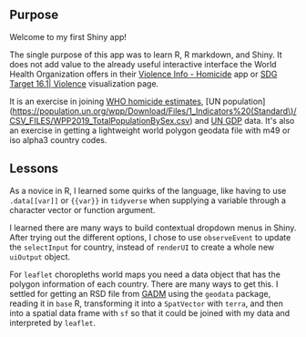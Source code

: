 ## Purpose

Welcome to my first Shiny app! 

The single purpose of this app was to learn R, R markdown, and Shiny. It does not add value to the already useful interactive interface the World Health Organization offers in their [Violence Info - Homicide](https://apps.who.int/violence-info/homicide/) app or [SDG Target 16.1| Violence](https://www.who.int/data/gho/data/indicators/indicator-details/GHO/estimates-of-rates-of-homicides-per-100-000-population) visualization page.

It is an exercise in joining [WHO homicide estimates](https://ghoapi.azureedge.net/api/VIOLENCE_HOMICIDENUM), [UN population](https://population.un.org/wpp/Download/Files/1_Indicators%20(Standard\)/CSV_FILES/WPP2019_TotalPopulationBySex.csv) and [UN GDP](https://data.un.org/Data.aspx?q=gdp&d=WDI&f=Indicator_Code:NY.GDP.PCAP.PP.CD&c=2,4,5&s=Country_Name:asc,Year:desc&v=1) data. It's also an exercise in getting a lightweight world polygon geodata file with m49 or iso alpha3 country codes.

## Lessons

As a novice in R, I learned some quirks of the language, like having to use `.data[[var]]` or `{{var}}` in `tidyverse` when supplying a variable through a character vector or function argument.

I learned there are many ways to build contextual dropdown menus in Shiny. After trying out the different options, I chose to use `observeEvent` to update the `selectInput` for country, instead of `renderUI` to create a whole new `uiOutput` object.

For `leaflet` choropleths world maps you need a data object that has the polygon information of each country. There are many ways to get this. I settled for getting an RSD file from [GADM](https://gadm.org) using the `geodata` package, reading it in `base` R, transforming it into a `SpatVector` with `terra`, and then into a spatial data frame with `sf` so that it could be joined with my data and interpreted by `leaflet`.

